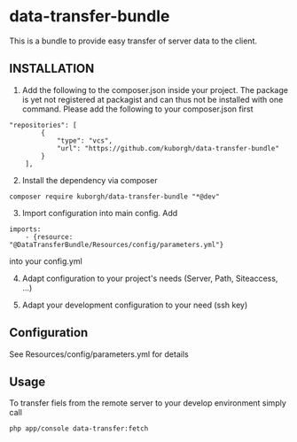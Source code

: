 data-transfer-bundle
====================

This is a bundle to provide easy transfer of server data to the client.

## INSTALLATION ##

1. Add the following to the composer.json inside your project. The package is yet not registered at packagist and can thus not be installed with one command. Please add the following to your composer.json first
```
"repositories": [
        {
            "type": "vcs",
            "url": "https://github.com/kuborgh/data-transfer-bundle"
        }
    ],
```

2. Install the dependency via composer
```
composer require kuborgh/data-transfer-bundle "*@dev"
```

3. Import configuration into main config. Add
```
imports:
    - {resource: "@DataTransferBundle/Resources/config/parameters.yml"}
```
into your config.yml

4. Adapt configuration to your project's needs (Server, Path, Siteaccess, ...)

5. Adapt your development configuration to your need (ssh key)

## Configuration ##

See Resources/config/parameters.yml for details

## Usage ##

To transfer fiels from the remote server to your develop environment simply call
```
php app/console data-transfer:fetch
```
